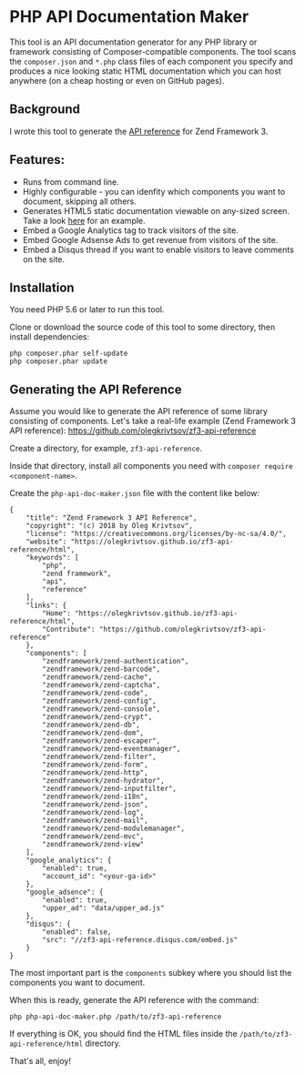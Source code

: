 # PHP API Documentation Maker

This tool is an API documentation generator for any PHP library or framework consisting of Composer-compatible components. The tool scans the `composer.json` and `*.php` class files of each component you specify and produces a nice looking static HTML documentation which you can host anywhere (on a cheap hosting or even on GitHub pages).

## Background

I wrote this tool to generate the [API reference](https://github.com/olegkrivtsov/zf3-api-reference) for Zend Framework 3. 

## Features:
 
 * Runs from command line.
 * Highly configurable - you can idenfity which components you want to document, skipping all others.
 * Generates HTML5 static documentation viewable on any-sized screen. Take a look [here](https://olegkrivtsov.github.io/zf3-api-reference/html/) for an example.
 * Embed a Google Analytics tag to track visitors of the site.
 * Embed Google Adsense Ads to get revenue from visitors of the site.
 * Embed a Disqus thread if you want to enable visitors to leave comments on the site.

## Installation

You need PHP 5.6 or later to run this tool.

Clone or download the source code of this tool to some directory, then install dependencies:

```
php composer.phar self-update
php composer.phar update
```

## Generating the API Reference

Assume you would like to generate the API reference of some library consisting of components. Let's take a real-life example (Zend Framework 3 API reference): https://github.com/olegkrivtsov/zf3-api-reference

Create a directory, for example, `zf3-api-reference`.

Inside that directory, install all components you need with `composer require <component-name>`.

Create the `php-api-doc-maker.json` file with the content like below:

```
{
    "title": "Zend Framework 3 API Reference",
    "copyright": "(c) 2018 by Oleg Krivtsov",
    "license": "https://creativecommons.org/licenses/by-nc-sa/4.0/",
    "website": "https://olegkrivtsov.github.io/zf3-api-reference/html",
    "keywords": [
        "php",
        "zend framework",
        "api",
        "reference"
    ],
    "links": {
        "Home": "https://olegkrivtsov.github.io/zf3-api-reference/html",
        "Contribute": "https://github.com/olegkrivtsov/zf3-api-reference"
    },
    "components": [
        "zendframework/zend-authentication",
        "zendframework/zend-barcode",
        "zendframework/zend-cache",
        "zendframework/zend-captcha",
        "zendframework/zend-code",
        "zendframework/zend-config",
        "zendframework/zend-console",
        "zendframework/zend-crypt",
        "zendframework/zend-db",
        "zendframework/zend-dom",
        "zendframework/zend-escaper",
        "zendframework/zend-eventmanager",
        "zendframework/zend-filter",
        "zendframework/zend-form",
        "zendframework/zend-http",
        "zendframework/zend-hydrator",
        "zendframework/zend-inputfilter",
        "zendframework/zend-i18n",
        "zendframework/zend-json",
        "zendframework/zend-log",
        "zendframework/zend-mail",
        "zendframework/zend-modulemanager",
        "zendframework/zend-mvc",
        "zendframework/zend-view"
    ],
    "google_analytics": {
        "enabled": true,
        "account_id": "<your-ga-id>"
    },
    "google_adsence": {
        "enabled": true, 
        "upper_ad": "data/upper_ad.js"
    },
    "disqus": {
        "enabled": false,
        "src": "//zf3-api-reference.disqus.com/embed.js"
    }
}
```

The most important part is the `components` subkey where you should list the components you want to document.

When this is ready, generate the API reference with the command:

`php php-api-doc-maker.php /path/to/zf3-api-reference`

If everything is OK, you should find the HTML files inside the `/path/to/zf3-api-reference/html` directory.

That's all, enjoy!
